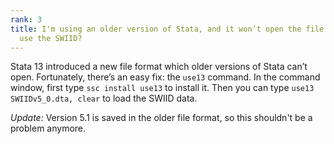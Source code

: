 ```yaml
---
rank: 3
title: I'm using an older version of Stata, and it won’t open the file. How can I
  use the SWIID?
---
```


Stata 13 introduced a new file format which older versions of Stata can’t open. Fortunately, there’s an easy fix: the `use13` command. In the command window, first type `ssc install use13` to install it. Then you can type `use13 SWIIDv5_0.dta, clear` to load the SWIID data.

*Update:*  Version 5.1 is saved in the older file format, so this shouldn't be a problem anymore. 
